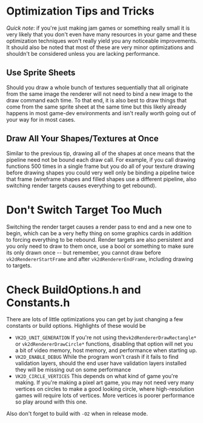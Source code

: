 Optimization Tips and Tricks
============================
*Quick note*: if you're just making jam games or something really small
it is very likely that you don't even have many resources in your game
and these optimization techniques won't really yield you any noticeable
improvements. It should also be noted that most of these are very minor
optimizations and shouldn't be considered unless you are lacking performance.

Use Sprite Sheets
-----------------
Should you draw a whole bunch of textures sequentially that all originate
from the same image the renderer will not need to bind a new image to the
draw command each time. To that end, it is also best to draw things that come
from the same sprite sheet at the same time but this likely already happens
in most game-dev environments and isn't really worth going out of your way
for in most cases.

Draw All Your Shapes/Textures at Once
-------------------------------------
Similar to the previous tip, drawing all of the shapes at once means that
the pipeline need not be bound each draw call. For example, if you call
drawing functions 500 times in a single frame but you do all of your texture
drawing before drawing shapes you could very well only be binding a pipeline
twice that frame (wireframe shapes and filled shapes use a different pipeline,
also switching render targets causes everything to get rebound).

Don't Switch Target Too Much
============================
Switching the render target causes a render pass to end and a new one to begin,
which can be a very hefty thing on some graphics cards in addition to forcing
everything to be rebound. Render targets are also persistent and you only need
to draw to them once, use a bool or something to make sure its only drawn once -- 
but remember, you cannot draw before `vk2dRendererStartFrame` and after `vk2dRendererEndFrame`,
including drawing to targets.

Check BuildOptions.h and Constants.h
====================================
There are lots of little optimizations you can get by just changing a few 
constants or build options. Highlights of these would be
 
 + `VK2D_UNIT_GENERATION` If you're not using the`vk2dRendererDrawRectangle*` or `vk2dRendererDrawCircle*` functions, disabling that option will net you a bit of video memory, host memory, and performance when starting up.
 + `VK2D_ENABLE_DEBUG` While the program won't crash if it fails to find validation layers, should the end user have validation layers installed they will be missing out on some performance
 + `VK2D_CIRCLE_VERTICES` This depends on what kind of game you're making. If you're making a pixel art game, you may not need very many vertices on circles to make a good looking circle, where high-resolution games will require lots of vertices. More vertices is poorer performance so play around with this one.

Also don't forget to build with `-O2` when in release mode.